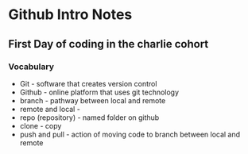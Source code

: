 # Github Intro Notes

## First Day of coding in the charlie cohort

### Vocabulary
- Git - software that creates version control
- Github - online platform that uses git technology
- branch - pathway between local and remote
- remote and local -
- repo (repository) - named folder on github
- clone - copy 
- push and pull - action of moving code to branch between local and remote

